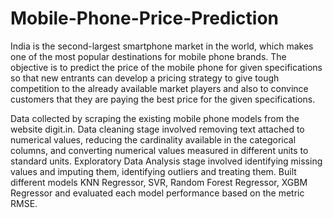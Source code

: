 # Mobile-Phone-Price-Prediction

India is the second-largest smartphone market in the world, which makes one of the most popular destinations for mobile phone brands. The
objective is to predict the price of the mobile phone for given specifications so that new entrants can develop a pricing strategy to give tough
competition to the already available market players and also to convince customers that they are paying the best price for the given
specifications.

  Data collected by scraping the existing mobile phone models from the website digit.in.
  Data cleaning stage involved removing text attached to numerical values, reducing the cardinality available in the categorical columns, and converting numerical values measured in different units to standard units.
  Exploratory Data Analysis stage involved identifying missing values and imputing them, identifying outliers and treating them.
  Built different models KNN Regressor, SVR, Random Forest Regressor, XGBM Regressor and evaluated each model performance based on the metric RMSE.
